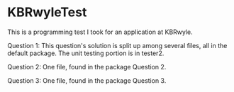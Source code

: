 # KBRwyleTest
This is a programming test I took for an application at KBRwyle.

Question 1: This question's solution is split up among several files, all in the default package. The unit testing portion is in tester2.

Question 2: One file, found in the package Question 2.

Question 3: One file, found in the package Question 3.
